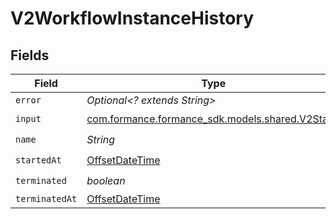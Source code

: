 # V2WorkflowInstanceHistory


## Fields

| Field                                                                                     | Type                                                                                      | Required                                                                                  | Description                                                                               |
| ----------------------------------------------------------------------------------------- | ----------------------------------------------------------------------------------------- | ----------------------------------------------------------------------------------------- | ----------------------------------------------------------------------------------------- |
| `error`                                                                                   | *Optional<? extends String>*                                                              | :heavy_minus_sign:                                                                        | N/A                                                                                       |
| `input`                                                                                   | [com.formance.formance_sdk.models.shared.V2Stage](../../models/shared/V2Stage.md)         | :heavy_check_mark:                                                                        | N/A                                                                                       |
| `name`                                                                                    | *String*                                                                                  | :heavy_check_mark:                                                                        | N/A                                                                                       |
| `startedAt`                                                                               | [OffsetDateTime](https://docs.oracle.com/javase/8/docs/api/java/time/OffsetDateTime.html) | :heavy_check_mark:                                                                        | N/A                                                                                       |
| `terminated`                                                                              | *boolean*                                                                                 | :heavy_check_mark:                                                                        | N/A                                                                                       |
| `terminatedAt`                                                                            | [OffsetDateTime](https://docs.oracle.com/javase/8/docs/api/java/time/OffsetDateTime.html) | :heavy_minus_sign:                                                                        | N/A                                                                                       |